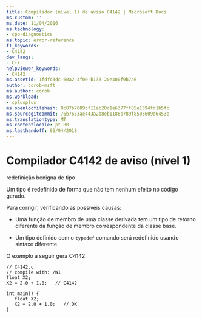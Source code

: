 ```yaml
---
title: Compilador (nível 1) de aviso C4142 | Microsoft Docs
ms.custom: ''
ms.date: 11/04/2016
ms.technology:
- cpp-diagnostics
ms.topic: error-reference
f1_keywords:
- C4142
dev_langs:
- C++
helpviewer_keywords:
- C4142
ms.assetid: 1fdfc3dc-60a2-4f00-b133-20e400f9b7a6
author: corob-msft
ms.author: corob
ms.workload:
- cplusplus
ms.openlocfilehash: 0c87b7689cf11ab28c1a6377ff85e1594fd1b5fc
ms.sourcegitcommit: 76b7653ae443a2b8eb1186b789f8503609d6453e
ms.translationtype: MT
ms.contentlocale: pt-BR
ms.lasthandoff: 05/04/2018
---
```

# <a name="compiler-warning-level-1-c4142"></a>Compilador C4142 de aviso (nível 1)
redefinição benigna de tipo  
  
 Um tipo é redefinido de forma que não tem nenhum efeito no código gerado.  
  
 Para corrigir, verificando as possíveis causas:  
  
-   Uma função de membro de uma classe derivada tem um tipo de retorno diferente da função de membro correspondente da classe base.  
  
-   Um tipo definido com o `typedef` comando será redefinido usando sintaxe diferente.  
  
 O exemplo a seguir gera C4142:  
  
```  
// C4142.c  
// compile with: /W1  
float X2;  
X2 = 2.0 + 1.0;   // C4142  
  
int main() {  
   float X2;  
   X2 = 2.0 + 1.0;   // OK  
}  
```